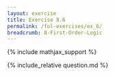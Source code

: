 ```yaml
---
layout: exercise
title: Exercise 8.6
permalink: /fol-exercises/ex_6/
breadcrumb: 8-First-Order-Logic
---
```


{% include mathjax_support %}

<div><i class="arrow-up loader" data-chapter="fol-exercises" data-exercise="ex_6" data-rating="0"></i></div>
{% include_relative question.md %}
